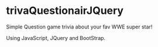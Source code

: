 # trivaQuestionairJQuery
Simple Question game trivia about your fav WWE super star!

Using JavaScript, JQuery and BootStrap.

